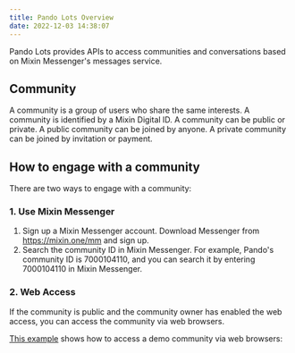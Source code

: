 ```yaml
---
title: Pando Lots Overview
date: 2022-12-03 14:38:07
---
```


Pando Lots provides APIs to access communities and conversations based on Mixin Messenger's messages service.

## Community

A community is a group of users who share the same interests. A community is identified by a Mixin Digital ID. A community can be public or private. A public community can be joined by anyone. A private community can be joined by invitation or payment.

## How to engage with a community

There are two ways to engage with a community:

### 1. Use Mixin Messenger

1. Sign up a Mixin Messenger account. Download Messenger from https://mixin.one/mm and sign up.
2. Search the community ID in Mixin Messenger. For example, Pando's community ID is 7000104110, and you can search it by entering 7000104110 in Mixin Messenger.

### 2. Web Access

If the community is public and the community owner has enabled the web access, you can access the community via web browsers. 

[This example](https://fox-one.github.io/pando-lots/?path=/story/pandolots--default) shows how to access a demo community via web browsers:

